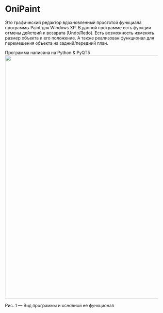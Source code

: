# OniPaint
Это графический редактор вдохновленный простотой функциала программы Paint для Windows XP. В данной программе есть функции отмены действий и возврата (Undo/Redo). Есть возможность изменять размер объекта и его положение. А также реализован функционал для перемещения объекта на задний/передний план. 

Программа написана на Python & PyQT5
<img src="https://user-images.githubusercontent.com/97404891/207445950-1931fc72-f19a-47c1-ba5a-11e3c0bb2292.png" width="800"/>

Рис. 1 — Вид программы и основной её функционал

